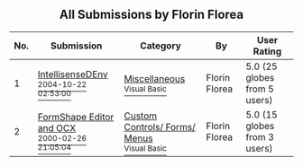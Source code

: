 ﻿<div align="center">

## All Submissions by Florin Florea

</div>

No.  | Submission | Category | By   | User Rating
---- | ---------- | -------- | ---- | -----------
1 | [IntellisenseDEnv<br /><sup>2004-10-22 02:53:00</sup>](https://github.com/Planet-Source-Code/florin-florea-intellisensedenv__1-62981) | [Miscellaneous<br /><sup>Visual Basic</sup>](../ByCategory/miscellaneous__1-1.md) | Florin Florea | 5.0 (25 globes from 5 users)
2 | [FormShape Editor and OCX<br /><sup>2000-02-26 21:05:04</sup>](https://github.com/Planet-Source-Code/florin-florea-formshape-editor-and-ocx__1-6276) | [Custom Controls/ Forms/  Menus<br /><sup>Visual Basic</sup>](../ByCategory/custom-controls-forms-menus__1-4.md) | Florin Florea | 5.0 (15 globes from 3 users)

